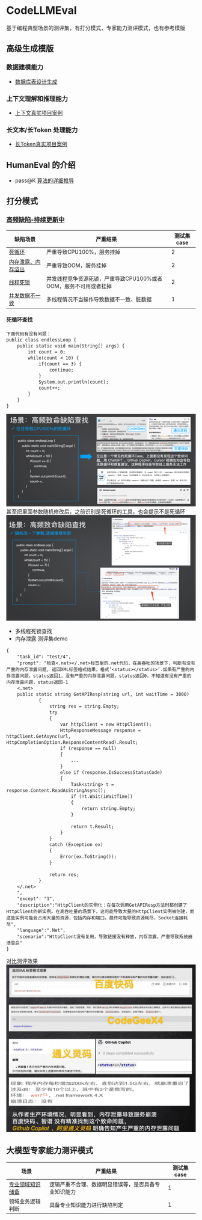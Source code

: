 # CodeLLMEval
基于编程典型场景的测评集，有打分模式，专家能力测评模式，也有参考模版
## 高级生成模版
### 数据建模能力
 * [数据库表设计生成](prompt-template/template-chinese.md)
### 上下文理解和推理能力
 * [上下文真实项目案例](common-scenarios/api-chinese.md)
### 长文本/长Token 处理能力
 * [长Token真实项目案例](common-scenarios/longContext-chinese.md) 
## HumanEval 的介绍
 * pass@K [算法的详细推导](human-eval/passk-chinese.md)
   
## 打分模式
### [高频缺陷-持续更新中](high-frequency-bugs/sample-chinese.jsonl)
| 缺陷场景                                                           | 严重结果                          | 测试集case  |
| ----------------------------------------------------------------- | -------------------------------- | --------- |
| [死循环]()                 | 严重导致CPU100%，服务挂掉                           | 2 |
| [内存泄露、内存溢出]()                 | 严重导致OOM，服务挂掉      | 2        |
| [线程死锁]()                          |  并发线程竞争资源死锁，严重导致CPU100%或者OOM，服务不可用或者挂掉                              | 2  |
| [并发数据不一致]()                          |  多线程情况不当操作导致数据不一致、脏数据                              | 1  |
#### 死循环查找  
```
下面代码有没有问题：
public class endlessLoop {
    public static void main(String[] args) {
        int count = 0;
        while(count < 10) {
            if(count == 3) {
                continue;
            }
            System.out.println(count);
            count++;
        }
    }
}
``` 
![# loop](assets/loop.png)
甚至把里面参数随机修改后，之前识别是死循环的工具，也会提示不是死循环
![# loop](assets/loop_marcode.png)
 * 多线程死锁查找
 * 内存泄露
测评集demo
```
{
    "task_id": "test/4",
    "prompt": "检查<.net></.net>标签里的.net代码，在高吞吐的场景下，判断有没有严重的内存泄露问题, 返回XML标签格式结果，格式’<status></status>’.如果有严重的内存泄露问题，status返回1，没有严重的内存泄露问题，status返回0，不知道有没有严重的内存泄露问题，status返回-1
    <.net>
    public static string GetAPIResp(string url, int waitTime = 3000)
            {
                string res = string.Empty;
                try
                {
                    var httpClient = new HttpClient();
                    HttpResponseMessage response = httpClient.GetAsync(url, HttpCompletionOption.ResponseContentRead).Result;
                    if (response == null)
                    {
                        ...
                    }
                    else if (response.IsSuccessStatusCode)
                    {
                        Task<string> t = response.Content.ReadAsStringAsync();
                        if (!t.Wait(iWaitTime))
                        {
                            return string.Empty;
                        }

                        return t.Result;
                    }
                }
                catch (Exception ex)
                {
                    Error(ex.ToString());
                }

                return res;
            }
    </.net>
    ",
    "except": "1",
    "description":"HttpClient的实例化：在每次调用GetAPIResp方法时都创建了HttpClient的新实例。在高吞吐量的场景下，这可能导致大量的HttpClient实例被创建，而这些实例可能会占用大量的资源，包括内存和端口。最终可能导致资源耗尽，Socket连接耗尽",
    "language":".Net",
    "scenario":"HttpClient没有复用，导致链接没有释放，内存泄露，严重导致系统崩溃重启"
}
```
对比测评效果  
![# oom](assets/oom.jpg)
## 大模型专家能力测评模式
| 场景                                                           | 严重结果                          | 测试集case  |
| ------------------------------------------------------ | ------------------------------------------- | --------- |
| [专业领域知识储备](common-scenarios/knowledge-chinese.md)                          |  逻辑严重不合理、数据明显错误等，是否具备专业知识能力                              | 1  |
| 领域业务逻辑判断                          |  具备专业知识能力进行缺陷判定                              | 1  |
